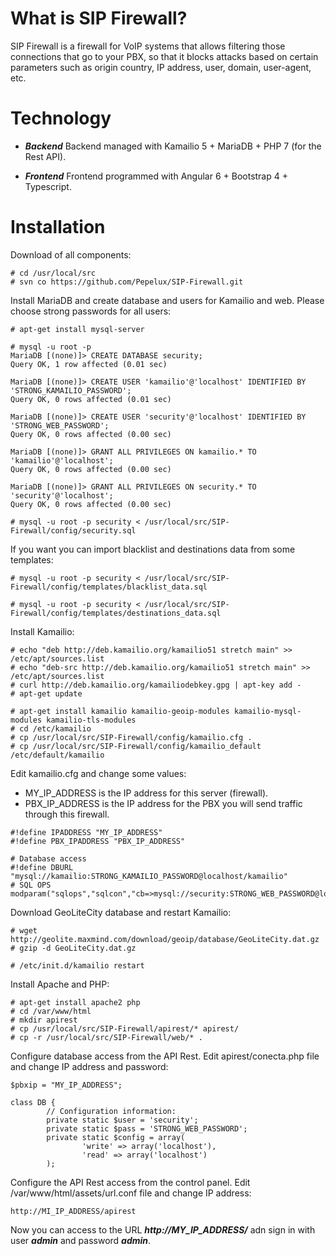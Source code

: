 # What is SIP Firewall? #

SIP Firewall is a firewall for VoIP systems that allows filtering those connections that go to your PBX, so that it blocks attacks based on certain parameters such as origin country, IP address, user, domain, user-agent, etc.

# Technology #

  * _**Backend**_ Backend managed with Kamailio 5 + MariaDB + PHP 7 (for the Rest API).

  * _**Frontend**_ Frontend programmed with Angular 6 + Bootstrap 4 + Typescript.

# Installation #

Download of all components:
```
# cd /usr/local/src
# svn co https://github.com/Pepelux/SIP-Firewall.git
```
Install MariaDB and create database and users for Kamailio and web. Please choose strong passwords for all users:
```
# apt-get install mysql-server

# mysql -u root -p
MariaDB [(none)]> CREATE DATABASE security;
Query OK, 1 row affected (0.01 sec)

MariaDB [(none)]> CREATE USER 'kamailio'@'localhost' IDENTIFIED BY 'STRONG_KAMAILIO_PASSWORD';
Query OK, 0 rows affected (0.01 sec)

MariaDB [(none)]> CREATE USER 'security'@'localhost' IDENTIFIED BY 'STRONG_WEB_PASSWORD';
Query OK, 0 rows affected (0.00 sec)

MariaDB [(none)]> GRANT ALL PRIVILEGES ON kamailio.* TO 'kamailio'@'localhost';
Query OK, 0 rows affected (0.00 sec)

MariaDB [(none)]> GRANT ALL PRIVILEGES ON security.* TO 'security'@'localhost';
Query OK, 0 rows affected (0.00 sec)

# mysql -u root -p security < /usr/local/src/SIP-Firewall/config/security.sql
```
If you want you can import blacklist and destinations data from some templates:
```
# mysql -u root -p security < /usr/local/src/SIP-Firewall/config/templates/blacklist_data.sql

# mysql -u root -p security < /usr/local/src/SIP-Firewall/config/templates/destinations_data.sql
```

Install Kamailio:
```
# echo "deb http://deb.kamailio.org/kamailio51 stretch main" >> /etc/apt/sources.list
# echo "deb-src http://deb.kamailio.org/kamailio51 stretch main" >> /etc/apt/sources.list
# curl http://deb.kamailio.org/kamailiodebkey.gpg | apt-key add -
# apt-get update

# apt-get install kamailio kamailio-geoip-modules kamailio-mysql-modules kamailio-tls-modules
# cd /etc/kamailio
# cp /usr/local/src/SIP-Firewall/config/kamailio.cfg .
# cp /usr/local/src/SIP-Firewall/config/kamailio_default /etc/default/kamailio
```

Edit kamailio.cfg and change some values:

* MY_IP_ADDRESS is the IP address for this server (firewall).
* PBX_IP_ADDRESS is the IP address for the PBX you will send traffic through this firewall.

```
#!define IPADDRESS "MY_IP_ADDRESS"
#!define PBX_IPADDRESS "PBX_IP_ADDRESS"

# Database access
#!define DBURL  "mysql://kamailio:STRONG_KAMAILIO_PASSWORD@localhost/kamailio"
# SQL OPS
modparam("sqlops","sqlcon","cb=>mysql://security:STRONG_WEB_PASSWORD@localhost/security")
```

Download GeoLiteCity database and restart Kamailio:
```
# wget http://geolite.maxmind.com/download/geoip/database/GeoLiteCity.dat.gz
# gzip -d GeoLiteCity.dat.gz

# /etc/init.d/kamailio restart
```

Install Apache and PHP:
```
# apt-get install apache2 php
# cd /var/www/html
# mkdir apirest
# cp /usr/local/src/SIP-Firewall/apirest/* apirest/
# cp -r /usr/local/src/SIP-Firewall/web/* .
```

Configure database access from the API Rest. Edit apirest/conecta.php file and change IP address and password:
```
$pbxip = "MY_IP_ADDRESS";

class DB {
        // Configuration information:
        private static $user = 'security';
        private static $pass = 'STRONG_WEB_PASSWORD';
        private static $config = array(
                'write' => array('localhost'),
                'read' => array('localhost')
        );
```

Configure the API Rest access from the control panel. Edit /var/www/html/assets/url.conf file and change IP address:
```
http://MI_IP_ADDRESS/apirest
```

Now you can access to the URL _**http://MY_IP_ADDRESS/**_ adn sign in with user _**admin**_ and password _**admin**_.

